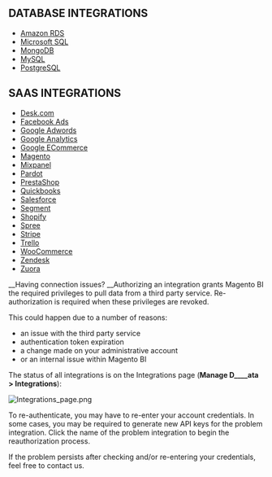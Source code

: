 ## DATABASE INTEGRATIONS

*   [Amazon RDS](https://support.magento.com/hc/en-us/articles/360016730931-Connecting-Amazon-RDS)
*   [Microsoft SQL](https://support.magento.com/hc/en-us/articles/360016505972-Connecting-Microsoft-SQL)
*   [MongoDB](https://support.magento.com/hc/en-us/articles/360016732571-Connecting-MongoDB)
*   [MySQL](https://support.magento.com/hc/en-us/articles/360016506672-Connecting-MySQL-via-SSH-tunnel)
*   [PostgreSQL](https://support.magento.com/hc/en-us/articles/360016506812-Connecting-PostgreSQL)

## SAAS INTEGRATIONS

*   [Desk.com](https://support.magento.com/hc/en-us/articles/360016507392-Connecting-Desk-com)
*   [Facebook Ads](https://support.magento.com/hc/en-us/articles/360016505452-Connecting-Facebook-Ads)
*   [Google Adwords](https://support.magento.com/hc/en-us/articles/360016732531-Connecting-Google-Adwords)
*   [Google Analytics](https://support.magento.com/hc/en-us/articles/360016732851-Connecting-Google-Analytics)
*   [Google ECommerce](https://support.magento.com/hc/en-us/articles/360016732951-Connecting-Google-ECommerce)
*   [Magento](https://support.magento.com/hc/en-us/articles/360016505852-Connecting-Magento)
*   [Mixpanel](https://support.magento.com/hc/en-us/articles/360016733071-Connecting-Mixpanel)
*   [Pardot](https://support.magento.com/hc/en-us/articles/360016733131-Connecting-Pardot)
*   [PrestaShop](https://support.magento.com/hc/en-us/articles/360016507152-Connecting-PrestaShop)
*   [Quickbooks](https://support.magento.com/hc/en-us/articles/360016504252-Connecting-Quickbooks)
*   [Salesforce](https://support.magento.com/hc/en-us/articles/360016507372-Connecting-Salesforce)
*   [Segment](https://support.magento.com/hc/en-us/articles/360016730531-Connecting-Segment)
*   [Shopify](https://support.magento.com/hc/en-us/articles/360016733191-Connecting-Shopify)
*   [Spree](https://support.magento.com/hc/en-us/articles/360016733011-Connecting-Spree)
*   [Stripe](https://support.magento.com/hc/en-us/articles/360016733211-Connecting-Stripe)
*   [Trello](https://support.magento.com/hc/en-us/articles/360016507372-Connecting-Salesforce)
*   [WooCommerce](https://support.magento.com/hc/en-us/articles/360016733111-Connecting-WooCommerce)
*   [Zendesk](https://support.magento.com/hc/en-us/articles/360016733251-Connecting-Zendesk)
*   [Zuora](https://support.magento.com/hc/en-us/articles/360016503972)

__Having connection issues?&nbsp;__Authorizing an integration grants Magento BI the required privileges to pull data from a third party service. Re-authorization is required when these privileges are revoked.

This could happen due to a number of reasons:

*   an issue with the third party service
*   authentication token expiration
*   a change made on your administrative account
*   or an internal issue within Magento BI

The status of all integrations is on the Integrations&nbsp;page (__Manage D____ata &gt; Integrations__):

![Integrations_page.png](https://support.magento.com/hc/article_attachments/360014035232/Integrations_page.png)

To re-authenticate, you&nbsp;may have to re-enter your account credentials. In some cases, you may be required to generate new API keys for the problem integration.&nbsp;Click the name of the problem integration to begin the reauthorization process.

If the problem persists after checking and/or re-entering your credentials, feel free to contact us.